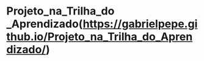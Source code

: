 # Projeto_na_Trilha_do _Aprendizado(https://gabrielpepe.github.io/Projeto_na_Trilha_do_Aprendizado/)
 
